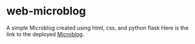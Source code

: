 # web-microblog
A simple Microblog created using html, css, and python flask
Here is the link to the deployed [Microblog](https://flask-microblog-utz5.onrender.com/).
